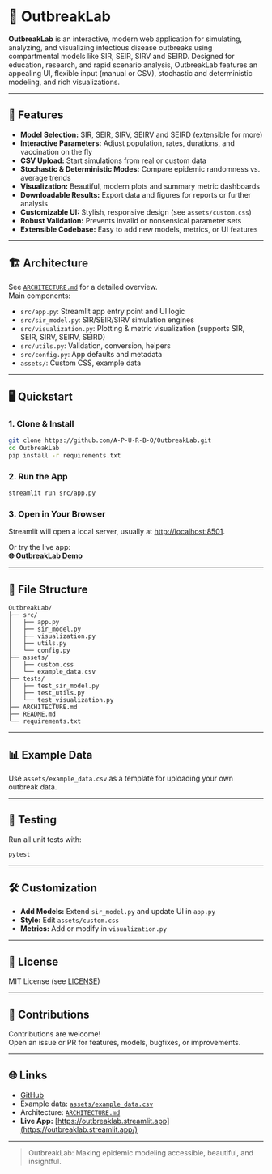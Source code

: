 # 🦠 OutbreakLab

**OutbreakLab** is an interactive, modern web application for simulating, analyzing, and visualizing infectious disease outbreaks using compartmental models like SIR, SEIR, SIRV and SEIRD. Designed for education, research, and rapid scenario analysis, OutbreakLab features an appealing UI, flexible input (manual or CSV), stochastic and deterministic modeling, and rich visualizations.

---

## 🚀 Features

- **Model Selection:** SIR, SEIR, SIRV, SEIRV and SEIRD (extensible for more)
- **Interactive Parameters:** Adjust population, rates, durations, and vaccination on the fly
- **CSV Upload:** Start simulations from real or custom data
- **Stochastic & Deterministic Modes:** Compare epidemic randomness vs. average trends
- **Visualization:** Beautiful, modern plots and summary metric dashboards
- **Downloadable Results:** Export data and figures for reports or further analysis
- **Customizable UI:** Stylish, responsive design (see `assets/custom.css`)
- **Robust Validation:** Prevents invalid or nonsensical parameter sets
- **Extensible Codebase:** Easy to add new models, metrics, or UI features

---

## 🏗️ Architecture

See [`ARCHITECTURE.md`](ARCHITECTURE.md) for a detailed overview.  
Main components:
- `src/app.py`: Streamlit app entry point and UI logic
- `src/sir_model.py`: SIR/SEIR/SIRV simulation engines
- `src/visualization.py`: Plotting & metric visualization (supports SIR, SEIR, SIRV, SEIRV, SEIRD)
- `src/utils.py`: Validation, conversion, helpers
- `src/config.py`: App defaults and metadata
- `assets/`: Custom CSS, example data

---

## 🖥️ Quickstart

### 1. Clone & Install

```bash
git clone https://github.com/A-P-U-R-B-O/OutbreakLab.git
cd OutbreakLab
pip install -r requirements.txt
```

### 2. Run the App

```bash
streamlit run src/app.py
```

### 3. Open in Your Browser

Streamlit will open a local server, usually at [http://localhost:8501](http://localhost:8501).

Or try the live app:  
**🌐 [OutbreakLab Demo](https://outbreaklab.streamlit.app/)**

---

## 📁 File Structure

```
OutbreakLab/
├── src/
│   ├── app.py
│   ├── sir_model.py
│   ├── visualization.py
│   ├── utils.py
│   └── config.py
├── assets/
│   ├── custom.css
│   └── example_data.csv
├── tests/
│   ├── test_sir_model.py
│   ├── test_utils.py
│   └── test_visualization.py
├── ARCHITECTURE.md
├── README.md
└── requirements.txt
```

---

## 📊 Example Data

Use `assets/example_data.csv` as a template for uploading your own outbreak data.

---

## 🧪 Testing

Run all unit tests with:

```bash
pytest
```

---

## 🛠️ Customization

- **Add Models:** Extend `sir_model.py` and update UI in `app.py`
- **Style:** Edit `assets/custom.css`
- **Metrics:** Add or modify in `visualization.py`

---

## 📜 License

MIT License (see [LICENSE](LICENSE))

---

## 🤝 Contributions

Contributions are welcome!  
Open an issue or PR for features, models, bugfixes, or improvements.

---

## 🌐 Links

- [GitHub](https://github.com/A-P-U-R-B-O/OutbreakLab)
- Example data: [`assets/example_data.csv`](assets/example_data.csv)
- Architecture: [`ARCHITECTURE.md`](ARCHITECTURE.md)
- **Live App:** [https://outbreaklab.streamlit.app](https://outbreaklab.streamlit.app/)

---

> OutbreakLab: Making epidemic modeling accessible, beautiful, and insightful.
